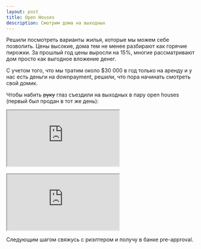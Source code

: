 ```yaml
---
layout: post
title: Open Houses
description: Смотрим дома на выходных
---
```


Решили посмотреть варианты жилья, которые мы можем себе позволить.
Цены высокие, дома тем не менее разбирают как горячие пирожки. За
прошлый год цены выросли на 15%, многие рассматривают дом просто как
выгодное вложение денег. 

С учетом того, что мы тратим около $30 000 в год только на аренду
и у нас есть деньги на downpayment, решили, что пора начинать смотреть
свой домик.

Чтобы набить <strike>руку</strike> глаз съездили на выходных в пару
open houses (первый был продан в тот же день):

<div class="embed-responsive embed-responsive-16by9">
  <iframe class="embed-responsive-item" src="https://www.youtube.com/embed/m4IA25rqzIQ"></iframe>
</div>

<br>

<div class="embed-responsive embed-responsive-16by9">
  <iframe class="embed-responsive-item" src="https://www.youtube.com/embed/x7YQ8o6gBzE"></iframe>
</div>

Следующим шагом свяжусь с риэлтером и получу в банке pre-approval.